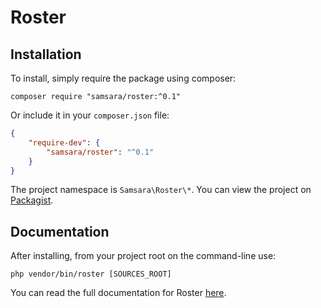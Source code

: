 # Roster

## Installation

To install, simply require the package using composer:

    composer require "samsara/roster:^0.1"

Or include it in your `composer.json` file:

```json
{
    "require-dev": {
        "samsara/roster": "^0.1"
    }
}
```

The project namespace is `Samsara\Roster\*`. You can view the project on [Packagist](https://packagist.org/packages/samsara/roster).

## Documentation

After installing, from your project root on the command-line use:

    php vendor/bin/roster [SOURCES_ROOT]

You can read the full documentation for Roster [here](https://jordanrl.github.io/Roster/).